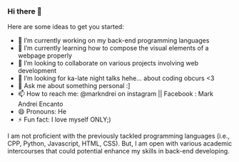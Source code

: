 ### Hi there 👋


Here are some ideas to get you started:

- 🔭 I’m currently working on my back-end programming languages
- 🌱 I’m currently learning how to compose the visual elements of a webpage properly
- 👯 I’m looking to collaborate on various projects involving web development
- 🤔 I’m looking for ka-late night talks hehe... about coding obcurs <3
- 💬 Ask me about something personal :]
- 📫 How to reach me: @markndrei on instagram || Facebook : Mark Andrei Encanto
- 😄 Pronouns: He
- ⚡ Fun fact: I love myself ONLY;)
  
I am not proficient with the previously tackled programming languages (i.e., CPP, Python, Javascript, HTML, CSS). But, I am open with various academic intercourses that could potential enhance my skills in back-end developing.
